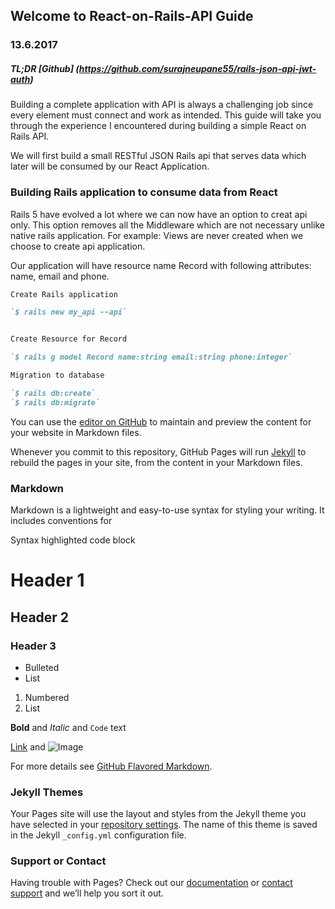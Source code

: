 ## Welcome to React-on-Rails-API Guide

### 13.6.2017 

##### TL;DR [Github] (https://github.com/surajneupane55/rails-json-api-jwt-auth) 

Building a complete application with API is always a challenging job since every element must connect and work as intended. This guide will take you through the experience I encountered during building a simple React on Rails API. 

We will first build a small RESTful JSON Rails api that serves data which later will be consumed by our React Application.


### Building Rails application to consume data from React  

Rails 5 have evolved a lot where we can now have an option to creat api only. This option removes all the Middleware which are not necessary unlike native rails application. For example: Views are never created when we choose to create api application.

Our application will have resource name Record with following attributes: name, email and phone.

```markdown
Create Rails application

`$ rails new my_api --api`


Create Resource for Record 

`$ rails g model Record name:string email:string phone:integer`

Migration to database

`$ rails db:create`
`$ rails db:migrate`

```


















 You can use the [editor on GitHub](https://github.com/surajneupane55/React-on-Rails-API-guide/edit/master/index.md) to maintain and preview the content for your website in Markdown files.

Whenever you commit to this repository, GitHub Pages will run [Jekyll](https://jekyllrb.com/) to rebuild the pages in your site, from the content in your Markdown files.

### Markdown

Markdown is a lightweight and easy-to-use syntax for styling your writing. It includes conventions for

Syntax highlighted code block

# Header 1
## Header 2
### Header 3

- Bulleted
- List

1. Numbered
2. List

**Bold** and _Italic_ and `Code` text

[Link](url) and ![Image](src)


For more details see [GitHub Flavored Markdown](https://guides.github.com/features/mastering-markdown/).

### Jekyll Themes

Your Pages site will use the layout and styles from the Jekyll theme you have selected in your [repository settings](https://github.com/surajneupane55/React-on-Rails-API-guide/settings). The name of this theme is saved in the Jekyll `_config.yml` configuration file.

### Support or Contact

Having trouble with Pages? Check out our [documentation](https://help.github.com/categories/github-pages-basics/) or [contact support](https://github.com/contact) and we’ll help you sort it out.

